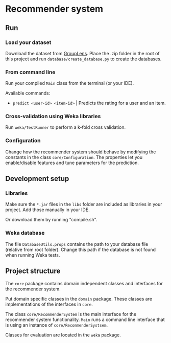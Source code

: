 Recommender system
===

## Run

### Load your dataset
Download the dataset from [GroupLens](http://www.grouplens.org/node/73). Place the .zip folder in the root of this project and run `database/create_database.py` to create the databases.

### From command line
Run your compiled `Main` class from the terminal (or your IDE).

Available commands:

* `predict <user-id> <item-id>` | Predicts the rating for a user and an item.

### Cross-validation using Weka libraries
Run `weka/TestRunner` to perform a k-fold cross validation.

### Configuration
Change how the recommender system should behave by modifying the constants in the class `core/Configuration`. The properties let you enable/disable features and tune parameters for the prediction.

## Development setup
### Libraries
Make sure the `*.jar` files in the `libs` folder are included as libraries in your project. Add those manually in your IDE.

Or download them by running "compile.sh".

### Weka database
The file `DatabaseUtils.props` contains the path to your database file (relative from root folder). Change this path if the database is not found when running Weka tests. 

## Project structure
The `core` package contains domain independent classes and interfaces for the recommender system.

Put domain specific classes in the `domain` package. These classes are implementations of the interfaces in `core`.

The class `core/RecommenderSystem` is the main interface for the recommender system functionality. `Main` runs a command line interface that is using an instance of `core/RecommenderSystsem`.

Classes for evaluation are located in the `weka` package.